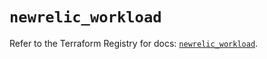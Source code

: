 # `newrelic_workload`

Refer to the Terraform Registry for docs: [`newrelic_workload`](https://registry.terraform.io/providers/newrelic/newrelic/3.57.0/docs/resources/workload).
